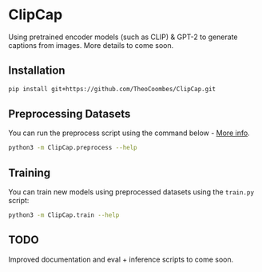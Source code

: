 # ClipCap
Using pretrained encoder models (such as CLIP) & GPT-2 to generate captions from images. More details to come soon.

## Installation
```bash
pip install git+https://github.com/TheoCoombes/ClipCap.git
```

## Preprocessing Datasets
You can run the preprocess script using the command below - [More info](/docs/data_preprocessing.md).
```bash
python3 -m ClipCap.preprocess --help
```

## Training
You can train new models using preprocessed datasets using the `train.py` script:
```bash
python3 -m ClipCap.train --help
```

## TODO
Improved documentation and eval + inference scripts to come soon.